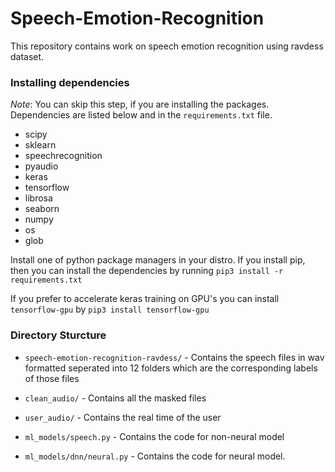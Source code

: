 # Speech-Emotion-Recognition

This repository contains work on speech emotion recognition using ravdess dataset.

### Installing dependencies
*Note*: You can skip this step, if you are installing the packages. 
Dependencies are listed below and in the `requirements.txt` file.

* scipy
* sklearn
* speechrecognition
* pyaudio
* keras
* tensorflow
* librosa
* seaborn
* numpy
* os
* glob

Install one of python package managers in your distro. If you install pip, then you can install the dependencies by running 
`pip3 install -r requirements.txt` 

If you prefer to accelerate keras training on GPU's you can install `tensorflow-gpu` by 
`pip3 install tensorflow-gpu`

### Directory Sturcture
- `speech-emotion-recognition-ravdess/` -  Contains the speech files in wav formatted seperated into 12 folders which are the corresponding labels of those files
- `clean_audio/` - Contains all the masked files
- `user_audio/` - Contains the real time of the user


- `ml_models/speech.py` - Contains the code for non-neural model
- `ml_models/dnn/neural.py` - Contains the code for neural model.
